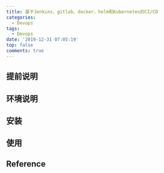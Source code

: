 ```yaml
---
title: 基于Jenkins、gitlab、docker、helm和Kubernetes的CI/CD
categories:
  - Devops
tags:
  - Devops
date: '2019-12-31 07:05:19'
top: false
comments: true
---
```


## 提前说明

## 环境说明

## 安装

## 使用

## Reference

